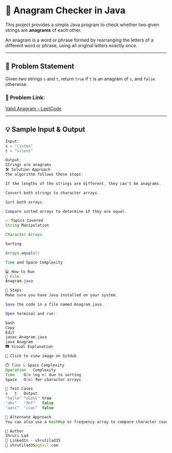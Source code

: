 # 🔄 Anagram Checker in Java

This project provides a simple Java program to check whether two given strings are **anagrams** of each other.

An anagram is a word or phrase formed by rearranging the letters of a different word or phrase, using all original letters exactly once.

---

## 📌 Problem Statement

Given two strings `s` and `t`, return `true` if `t` is an anagram of `s`, and `false` otherwise.

### 🔗 Problem Link:
[Valid Anagram – LeetCode](https://leetcode.com/problems/valid-anagram/description/)

---

## 💡 Sample Input & Output

```java
Input:
s = "listen"
t = "silent"

Output:
Strings are anagrams
🛠️ Solution Approach
The algorithm follows these steps:

If the lengths of the strings are different, they can't be anagrams.

Convert both strings to character arrays.

Sort both arrays.

Compare sorted arrays to determine if they are equal.

✅ Topics Covered
String Manipulation

Character Arrays

Sorting

Arrays.equals()

Time and Space Complexity

💻 How to Run
📁 File:
Anagram.java

🔧 Steps:
Make sure you have Java installed on your system.

Save the code in a file named Anagram.java.

Open terminal and run:

bash
Copy
Edit
javac Anagram.java
java Anagram
📷 Visual Explanation

🔗 Click to view image on GitHub

⏱️ Time & Space Complexity
Operation	Complexity
Time	O(n log n) due to sorting
Space	O(n) for character arrays

🧪 Test Cases
s	t	Output
"hello"	"olehl"	true
"abc"	"def"	false
"aacc"	"ccac"	false

🧠 Alternate Approach
You can also use a HashMap or frequency array to compare character counts without sorting. This improves time complexity to O(n).

🙌 Author
Shruti Lad
🔗 LinkedIn - shrutilad35
📧 shrutilad35@gmail.com


